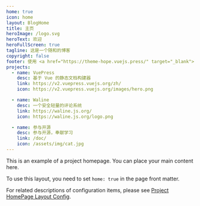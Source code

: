 ```yaml
---
home: true
icon: home
layout: BlogHome
title: 主页
heroImage: /logo.svg
heroText: 欢迎
heroFullScreen: true
tagline: 这是一个随和的博客
copyright: false
footer: 使用 <a href="https://theme-hope.vuejs.press/" target="_blank">VuePress Theme Hope</a>
projects:
  - name: VuePress
    desc: 基于 Vue 的静态文档构建器
    link: https://v2.vuepress.vuejs.org/zh/
    icon: https://v2.vuepress.vuejs.org/images/hero.png

  - name: Waline
    desc: 一个安全轻量的评论系统
    link: https://waline.js.org/
    icon: https://waline.js.org/logo.png

  - name: 参与开源
    desc: 参与开源，奉献学习
    link: /doc/
    icon: /assets/img/cat.jpg
---
```


This is an example of a project homepage. You can place your main content here.

To use this layout, you need to set `home: true` in the page front matter.

For related descriptions of configuration items, please see [Project HomePage Layout Config](https://theme-hope.vuejs.press/guide/layout/home/).

